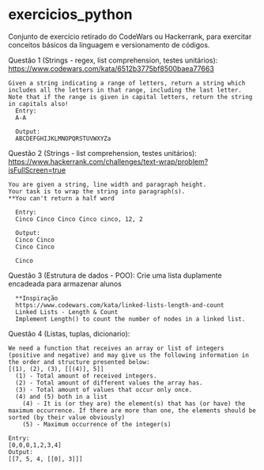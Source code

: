 # exercicios_python
Conjunto de exercício retirado do CodeWars ou Hackerrank, para exercitar conceitos básicos da linguagem e versionamento de códigos.

Questão 1 (Strings - regex, list comprehension, testes unitários):
  https://www.codewars.com/kata/6512b3775bf8500baea77663
  
    Given a string indicating a range of letters, return a string which includes all the letters in that range, including the last letter. 
    Note that if the range is given in capital letters, return the string in capitals also!
      Entry: 
      A-A
      
      Output:
      ABCDEFGHIJKLMNOPQRSTUVWXYZa
      

Questão 2 (Strings - list comprehension, testes unitários):
  https://www.hackerrank.com/challenges/text-wrap/problem?isFullScreen=true
  
    You are given a string, line width and paragraph height.
    Your task is to wrap the string into paragraph(s).
    **You can't return a half word
    
      Entry: 
      Cinco Cinco Cinco Cinco cinco, 12, 2
      
      Output: 
      Cinco Cinco
      Cinco Cinco

      Cinco
      
Questão 3 (Estrutura de dados - POO):
  Crie uma lista duplamente encadeada para armazenar alunos
  
      **Inspiração
      https://www.codewars.com/kata/linked-lists-length-and-count
      Linked Lists - Length & Count
      Implement Length() to count the number of nodes in a linked list.

Questão 4 (Listas, tuplas, dicionario):

    We need a function that receives an array or list of integers (positive and negative) and may give us the following information in the order and structure presented below:
    [(1), (2), (3), [[(4)], 5]]
      (1) - Total amount of received integers.
      (2) - Total amount of different values the array has.
      (3) - Total amount of values that occur only once.
      (4) and (5) both in a list
        (4) - It is (or they are) the element(s) that has (or have) the maximum occurrence. If there are more than one, the elements should be sorted (by their value obviously)
        (5) - Maximum occurrence of the integer(s)

    Entry:
    [0,0,0,1,2,3,4]
    Output:
    [[7, 5, 4, [[0], 3]]]
